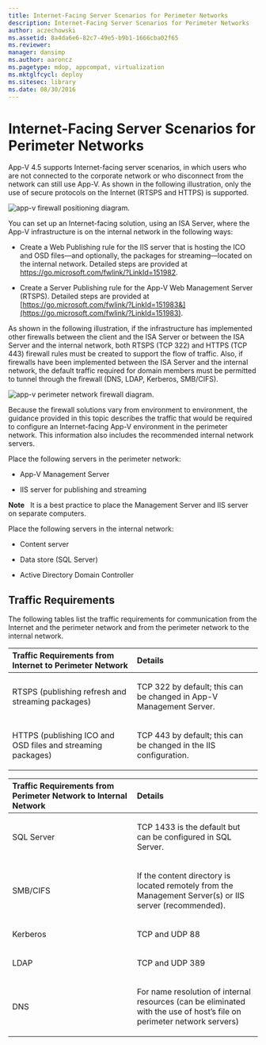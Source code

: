 ```yaml
---
title: Internet-Facing Server Scenarios for Perimeter Networks
description: Internet-Facing Server Scenarios for Perimeter Networks
author: aczechowski
ms.assetid: 8a4da6e6-82c7-49e5-b9b1-1666cba02f65
ms.reviewer: 
manager: dansimp
ms.author: aaroncz
ms.pagetype: mdop, appcompat, virtualization
ms.mktglfcycl: deploy
ms.sitesec: library
ms.date: 08/30/2016
---
```



# Internet-Facing Server Scenarios for Perimeter Networks


App-V 4.5 supports Internet-facing server scenarios, in which users who are not connected to the corporate network or who disconnect from the network can still use App-V. As shown in the following illustration, only the use of secure protocols on the Internet (RTSPS and HTTPS) is supported.

![app-v firewall positioning diagram.](images/appvfirewalls.gif)

You can set up an Internet-facing solution, using an ISA Server, where the App-V infrastructure is on the internal network in the following ways:

-   Create a Web Publishing rule for the IIS server that is hosting the ICO and OSD files—and optionally, the packages for streaming—located on the internal network. Detailed steps are provided at <https://go.microsoft.com/fwlink/?LinkId=151982>.

-   Create a Server Publishing rule for the App-V Web Management Server (RTSPS). Detailed steps are provided at [https://go.microsoft.com/fwlink/?LinkId=151983&](https://go.microsoft.com/fwlink/?LinkId=151983).

As shown in the following illustration, if the infrastructure has implemented other firewalls between the client and the ISA Server or between the ISA Server and the internal network, both RTSPS (TCP 322) and HTTPS (TCP 443) firewall rules must be created to support the flow of traffic. Also, if firewalls have been implemented between the ISA Server and the internal network, the default traffic required for domain members must be permitted to tunnel through the firewall (DNS, LDAP, Kerberos, SMB/CIFS).

![app-v perimeter network firewall diagram.](images/appvperimeternetworkfirewall.gif)

Because the firewall solutions vary from environment to environment, the guidance provided in this topic describes the traffic that would be required to configure an Internet-facing App-V environment in the perimeter network. This information also includes the recommended internal network servers.

Place the following servers in the perimeter network:

-   App-V Management Server

-   IIS server for publishing and streaming

**Note**  
It is a best practice to place the Management Server and IIS server on separate computers.

 

Place the following servers in the internal network:

-   Content server

-   Data store (SQL Server)

-   Active Directory Domain Controller

## Traffic Requirements


The following tables list the traffic requirements for communication from the Internet and the perimeter network and from the perimeter network to the internal network.

<table>
<colgroup>
<col width="50%" />
<col width="50%" />
</colgroup>
<thead>
<tr class="header">
<th align="left">Traffic Requirements from Internet to Perimeter Network</th>
<th align="left">Details</th>
</tr>
</thead>
<tbody>
<tr class="odd">
<td align="left"><p>RTSPS (publishing refresh and streaming packages)</p></td>
<td align="left"><p>TCP 322 by default; this can be changed in App-V Management Server.</p></td>
</tr>
<tr class="even">
<td align="left"><p>HTTPS (publishing ICO and OSD files and streaming packages)</p></td>
<td align="left"><p>TCP 443 by default; this can be changed in the IIS configuration.</p></td>
</tr>
</tbody>
</table>

 

<table>
<colgroup>
<col width="50%" />
<col width="50%" />
</colgroup>
<thead>
<tr class="header">
<th align="left">Traffic Requirements from Perimeter Network to Internal Network</th>
<th align="left">Details</th>
</tr>
</thead>
<tbody>
<tr class="odd">
<td align="left"><p>SQL Server</p></td>
<td align="left"><p>TCP 1433 is the default but can be configured in SQL Server.</p></td>
</tr>
<tr class="even">
<td align="left"><p>SMB/CIFS</p></td>
<td align="left"><p>If the content directory is located remotely from the Management Server(s) or IIS server (recommended).</p></td>
</tr>
<tr class="odd">
<td align="left"><p>Kerberos</p></td>
<td align="left"><p>TCP and UDP 88</p></td>
</tr>
<tr class="even">
<td align="left"><p>LDAP</p></td>
<td align="left"><p>TCP and UDP 389</p></td>
</tr>
<tr class="odd">
<td align="left"><p>DNS</p></td>
<td align="left"><p>For name resolution of internal resources (can be eliminated with the use of host’s file on perimeter network servers)</p></td>
</tr>
</tbody>
</table>

 

 

 






